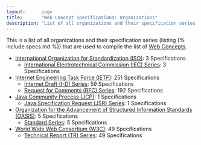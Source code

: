 ```yaml
---
layout:      page
title:       "Web Concept Specifications: Organizations"
description: "List of all organizations and their specification series that are used to compile the list of Web Concepts"
---
```


This is a list of all organizations and their specification series (listing {% include specs.md %}) that are used to compile the list of [Web Concepts](../concepts).

* [International Organization for Standardization (ISO)](ISO/): 3 Specifications
  * [International Electrotechnical Commission (IEC) Series](ISO/IEC/ "Series overview"): 3 Specifications
* [Internet Engineering Task Force (IETF)](IETF/): 251 Specifications
  * [Internet Draft (I-D) Series](IETF/I-D/ "Series overview"): 59 Specifications
  * [Request for Comments (RFC) Series](IETF/RFC/ "Series overview"): 192 Specifications
* [Java Community Process (JCP)](JCP/): 1 Specifications
  * [Java Specification Request (JSR) Series](JCP/JSR/ "Series overview"): 1 Specifications
* [Organization for the Advancement of Structured Information Standards (OASIS)](OASIS/): 5 Specifications
  * [Standard Series](OASIS/standard/ "Series overview"): 5 Specifications
* [World Wide Web Consortium (W3C)](W3C/): 49 Specifications
  * [Technical Report (TR) Series](W3C/TR/ "Series overview"): 49 Specifications
